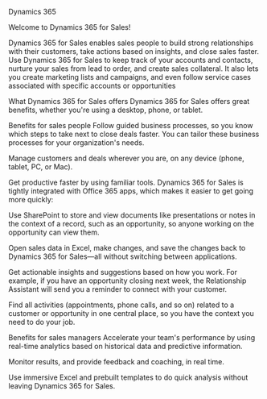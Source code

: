 Dynamics 365

Welcome to Dynamics 365 for Sales!


Dynamics 365 for Sales enables sales people to build strong relationships with their customers, take actions based on insights, and close sales faster. Use Dynamics 365 for Sales to keep track of your accounts and contacts, nurture your sales from lead to order, and create sales collateral. It also lets you create marketing lists and campaigns, and even follow service cases associated with specific accounts or opportunities



What Dynamics 365 for Sales offers
Dynamics 365 for Sales offers great benefits, whether you're using a desktop, phone, or tablet.

Benefits for sales people
Follow guided business processes, so you know which steps to take next to close deals faster. You can tailor these business processes for your organization's needs.

Manage customers and deals wherever you are, on any device (phone, tablet, PC, or Mac).

Get productive faster by using familiar tools. Dynamics 365 for Sales is tightly integrated with Office 365 apps, which makes it easier to get going more quickly:

Use SharePoint to store and view documents like presentations or notes in the context of a record, such as an opportunity, so anyone working on the opportunity can view them.

Open sales data in Excel, make changes, and save the changes back to Dynamics 365 for Sales—all without switching between applications.

Get actionable insights and suggestions based on how you work. For example, if you have an opportunity closing next week, the Relationship Assistant will send you a reminder to connect with your customer.

Find all activities (appointments, phone calls, and so on) related to a customer or opportunity in one central place, so you have the context you need to do your job.

Benefits for sales managers
Accelerate your team's performance by using real-time analytics based on historical data and predictive information.

Monitor results, and provide feedback and coaching, in real time.

Use immersive Excel and prebuilt templates to do quick analysis without leaving Dynamics 365 for Sales.
